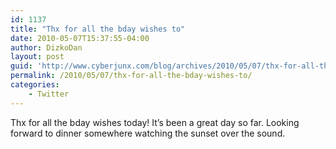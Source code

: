 ```yaml
---
id: 1137
title: "Thx for all the bday wishes to"
date: 2010-05-07T15:37:55-04:00
author: DizkoDan
layout: post
guid: 'http://www.cyberjunx.com/blog/archives/2010/05/07/thx-for-all-the-bday-wishes-to/'
permalink: /2010/05/07/thx-for-all-the-bday-wishes-to/
categories:
    - Twitter
---
```


Thx for all the bday wishes today! It’s been a great day so far. Looking forward to dinner somewhere watching the sunset over the sound.